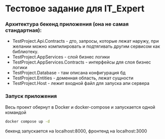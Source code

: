 # Тестовое задание для IT_Expert

### Архитектура бекенд приложения (она не самая стандартная):

- TestProject.Api.Contracts - дто, запросы, которые лежат наружу, при 
желании можно компилировать и подтягивать другим сервисом как библиотеку.
- TestProject.AppServices - слой бизнес логики
- TestProject.AppServices.Contracts - интерфейсы для слоя бизнес логики
- TestProject.Database - там описана конфигурация бд
- TestProject.Entities - доменная область, лежат сущности
- TestProject.Host - лежит входной файл для запуска апи сервера

### Запуск приложения
Весь проект обернут в Docker и docker-compose и запускается одной командой
```bash
docker compose up -d
```
бекенд запускается на localhost:8000, фронтенд на localhost:3000